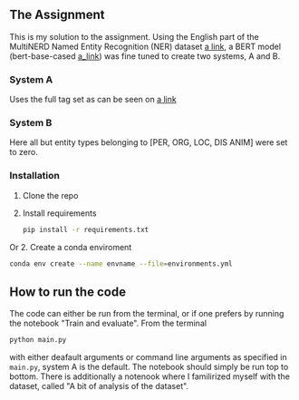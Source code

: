 ## The Assignment


This is my solution to the assignment. Using the English part of the MultiNERD Named Entity Recognition (NER) dataset [a link](https://huggingface.co/datasets/Babelscape/multinerd), a BERT model (bert-base-cased [a_link](https://huggingface.co/bert-base-cased)) was fine tuned to create two systems, A and B.

### System A
Uses the full tag set as can be seen on  [a link](https://huggingface.co/datasets/Babelscape/multinerd)

### System B
Here all but entity types belonging to [PER, ORG, LOC, DIS ANIM] were set to zero.


### Installation

1. Clone the repo

2. Install requirements
   ```sh
   pip install -r requirements.txt
   ```
Or
2. Create a conda enviroment
   ```sh
  conda env create --name envname --file=environments.yml
   ```


## How to run the code

The code can either be run from the terminal, or if one prefers by running the notebook "Train and evaluate". From the terminal

 ```sh
 python main.py
 ```
with either deafault arguments or command line arguments as specified in ``main.py``, system A is the default. The notebook should simply be run top to bottom. There is additionally a notenook where I familirized myself with the dataset, called "A bit of analysis of the dataset".




